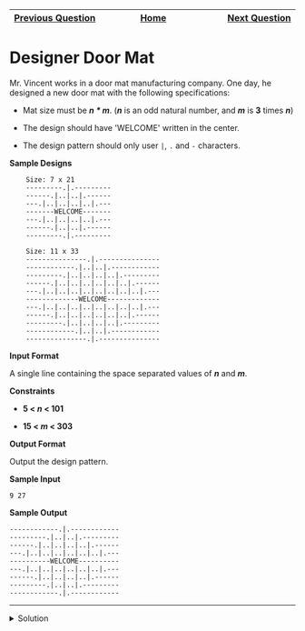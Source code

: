 | <img width=1000>[Previous Question](https://github.com/Kevin-Lago/python-hackerrank-solutions/tree/main/src/strings/text_wrap)</img> | <img width=1000>[Home](https://github.com/Kevin-Lago/python-hackerrank-solutions)</img> | <img width=1000>[Next Question](https://github.com/Kevin-Lago/python-hackerrank-solutions/tree/main/src/strings/alphabet_rangoli)</img> |
|:---|:---:|---:|

# Designer Door Mat

Mr. Vincent works in a door mat manufacturing company. One day, he designed a new door mat with the following specifications:

- Mat size must be ___n * m___. (___n___ is an odd natural number, and ___m___ is __3__ times ___n___)

- The design should have 'WELCOME' written in the center.

- The design pattern should only user ```|```, ```.``` and ```-``` characters.

__Sample Designs__

```
    Size: 7 x 21 
    ---------.|.---------
    ------.|..|..|.------
    ---.|..|..|..|..|.---
    -------WELCOME-------
    ---.|..|..|..|..|.---
    ------.|..|..|.------
    ---------.|.---------
    
    Size: 11 x 33
    ---------------.|.---------------
    ------------.|..|..|.------------
    ---------.|..|..|..|..|.---------
    ------.|..|..|..|..|..|..|.------
    ---.|..|..|..|..|..|..|..|..|.---
    -------------WELCOME-------------
    ---.|..|..|..|..|..|..|..|..|.---
    ------.|..|..|..|..|..|..|.------
    ---------.|..|..|..|..|.---------
    ------------.|..|..|.------------
    ---------------.|.---------------
```

__Input Format__

A single line containing the space separated values of ___n___ and ___m___.

__Constraints__

- __5 < _n_ < 101__

- __15 < _m_ < 303__

__Output Format__

Output the design pattern.

__Sample Input__

```
9 27
```

__Sample Output__

```
------------.|.------------
---------.|..|..|.---------
------.|..|..|..|..|.------
---.|..|..|..|..|..|..|.---
----------WELCOME----------
---.|..|..|..|..|..|..|.---
------.|..|..|..|..|.------
---------.|..|..|.---------
------------.|.------------
```

---

<details><summary>Solution</summary>
    
```python

```
</details>
